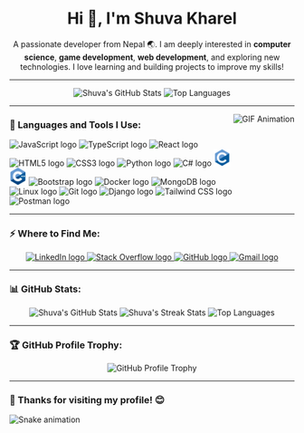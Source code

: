 <h1 align="center">Hi 👋, I'm Shuva Kharel</h1>

<p align="center">A passionate developer from Nepal 🌏. I am deeply interested in <b>computer science</b>, <b>game development</b>, <b>web development</b>, and exploring new technologies. I love learning and building projects to improve my skills!</p>

---

<div align="center">
  <img src="https://github-readme-stats.vercel.app/api?username=shuva-kharel&hide_title=false&hide_rank=false&show_icons=true&include_all_commits=true&count_private=true&disable_animations=false&theme=dracula&locale=en&hide_border=false" height="150" alt="Shuva's GitHub Stats" />
  <img src="https://github-readme-stats.vercel.app/api/top-langs?username=shuva-kharel&locale=en&hide_title=false&layout=compact&card_width=320&langs_count=5&theme=dracula&hide_border=false" height="150" alt="Top Languages" />
</div>

---

<img align="right" height="150" src="https://i.imgflip.com/65efzo.gif" alt="GIF Animation" />

### 🚀 Languages and Tools I Use:
<div align="left">
  <img src="https://cdn.jsdelivr.net/gh/devicons/devicon/icons/javascript/javascript-original.svg" height="30" alt="JavaScript logo" />
  <img src="https://cdn.jsdelivr.net/gh/devicons/devicon/icons/typescript/typescript-original.svg" height="30" alt="TypeScript logo" />
  <img src="https://cdn.jsdelivr.net/gh/devicons/devicon/icons/react/react-original.svg" height="30" alt="React logo" />
  <img src="https://cdn.jsdelivr.net/gh/devicons/devicon/icons/html5/html5-original.svg" height="30" alt="HTML5 logo" />
  <img src="https://cdn.jsdelivr.net/gh/devicons/devicon/icons/css3/css3-original.svg" height="30" alt="CSS3 logo" />
  <img src="https://cdn.jsdelivr.net/gh/devicons/devicon/icons/python/python-original.svg" height="30" alt="Python logo" />
  <img src="https://cdn.jsdelivr.net/gh/devicons/devicon/icons/csharp/csharp-original.svg" height="30" alt="C# logo" />
  <img src="https://raw.githubusercontent.com/devicons/devicon/master/icons/c/c-original.svg" height="30" alt="C logo" />
  <img src="https://raw.githubusercontent.com/devicons/devicon/master/icons/cplusplus/cplusplus-original.svg" height="30" alt="C++ logo" />
  <img src="https://cdn.jsdelivr.net/gh/devicons/devicon/icons/bootstrap/bootstrap-original.svg" height="30" alt="Bootstrap logo" />
  <img src="https://cdn.jsdelivr.net/gh/devicons/devicon/icons/docker/docker-original.svg" height="30" alt="Docker logo" />
  <img src="https://cdn.jsdelivr.net/gh/devicons/devicon/icons/mongodb/mongodb-original.svg" height="30" alt="MongoDB logo" />
  <img src="https://cdn.jsdelivr.net/gh/devicons/devicon/icons/linux/linux-original.svg" height="30" alt="Linux logo" />
  <img src="https://cdn.jsdelivr.net/gh/devicons/devicon/icons/git/git-original.svg" height="30" alt="Git logo" />
  <img src="https://cdn.jsdelivr.net/gh/devicons/devicon/icons/django/django-original.svg" height="30" alt="Django logo" />
  <img src="https://www.vectorlogo.zone/logos/tailwindcss/tailwindcss-icon.svg" height="30" alt="Tailwind CSS logo" />
  <img src="https://www.vectorlogo.zone/logos/getpostman/getpostman-icon.svg" height="30" alt="Postman logo" />
</div>

---

### ⚡ Where to Find Me:
<div align="center">
  <a href="https://www.linkedin.com/in/shuva-kharel" target="_blank">
    <img src="https://img.shields.io/static/v1?message=LinkedIn&logo=linkedin&label=&color=0077B5&logoColor=white&labelColor=&style=for-the-badge" alt="LinkedIn logo" />
  </a>
  <a href="https://stackoverflow.com/users/22784357" target="_blank">
    <img src="https://img.shields.io/static/v1?message=Stack Overflow&logo=stackoverflow&label=&color=FE7A16&logoColor=white&labelColor=&style=for-the-badge" alt="Stack Overflow logo" />
  </a>
  <a href="https://github.com/shuva-kharel" target="_blank">
    <img src="https://img.shields.io/static/v1?message=GitHub&logo=github&label=&color=181717&logoColor=white&labelColor=&style=for-the-badge" alt="GitHub logo" />
  </a>
  <a href="mailto:shuvakharel@example.com" target="_blank">
    <img src="https://img.shields.io/static/v1?message=Gmail&logo=gmail&label=&color=D14836&logoColor=white&labelColor=&style=for-the-badge" alt="Gmail logo" />
  </a>
</div>

---

### 📊 GitHub Stats:
<div align="center">
  <img src="https://github-readme-stats.vercel.app/api?username=shuva-kharel&show_icons=true&theme=radical&locale=en" alt="Shuva's GitHub Stats" />
  <img src="https://github-readme-streak-stats.herokuapp.com/?user=shuva-kharel&theme=radical" alt="Shuva's Streak Stats" />
  <img src="https://github-readme-stats.vercel.app/api/top-langs?username=shuva-kharel&show_icons=true&theme=radical&layout=compact" alt="Top Languages" />
</div>

---

### 🏆 GitHub Profile Trophy:
<div align="center">
  <img src="https://github-profile-trophy.vercel.app/?username=shuva-kharel&theme=dracula" alt="GitHub Profile Trophy" />
</div>

---

### 🎉 Thanks for visiting my profile! 😊

<img src="https://raw.githubusercontent.com/shuva-kharel/shuva-kharel/main/dist/snake.svg" alt="Snake animation" />
